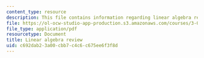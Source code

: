 ```yaml
---
content_type: resource
description: This file contains information regarding linear algebra review.
file: https://ol-ocw-studio-app-production.s3.amazonaws.com/courses/3-024-electronic-optical-and-magnetic-properties-of-materials-spring-2013/c692dab23a00cbb7c4c6c675ee6f3f8d_MIT3_024S13_study1.pdf
file_type: application/pdf
resourcetype: Document
title: Linear algebra review
uid: c692dab2-3a00-cbb7-c4c6-c675ee6f3f8d
---
```

